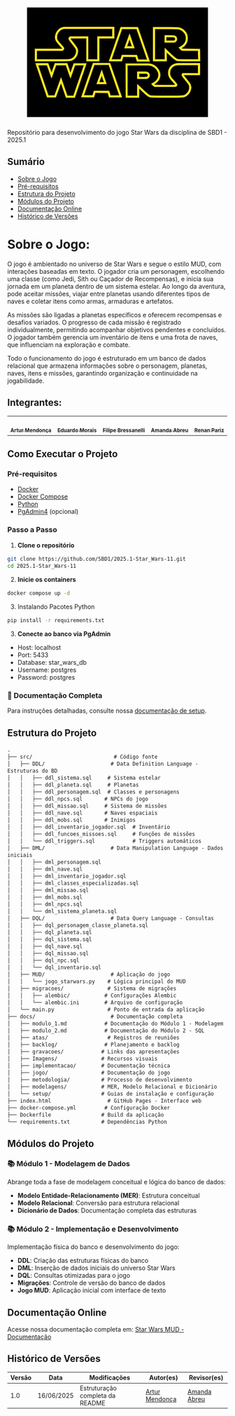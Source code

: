 <h1 align="center">
    <img src="https://github.com/SBD1/2025.1-Star_Wars-11/blob/main/docs/Imagens/StarWarsIcon.png" height="250px"alt="Logo">
</h1>

Repositório para desenvolvimento do jogo Star Wars da disciplina de SBD1 - 2025.1

## Sumário

- [Sobre o Jogo](#sobre-o-jogo)
- [Pré-requisitos](#pré-requisitos)
- [Estrutura do Projeto](#estrutura-do-projeto)
- [Módulos do Projeto](#módulos-do-projeto)
- [Documentação Online](#documentação-online)
- [Histórico de Versões](#histórico-de-versões)


# Sobre o Jogo:

O jogo é ambientado no universo de Star Wars e segue o estilo MUD, com interações baseadas em texto. O jogador cria um personagem, escolhendo uma classe (como Jedi, Sith ou Caçador de Recompensas), e inicia sua jornada em um planeta dentro de um sistema estelar. Ao longo da aventura, pode aceitar missões, viajar entre planetas usando diferentes tipos de naves e coletar itens como armas, armaduras e artefatos.

As missões são ligadas a planetas específicos e oferecem recompensas e desafios variados. O progresso de cada missão é registrado individualmente, permitindo acompanhar objetivos pendentes e concluídos. O jogador também gerencia um inventário de itens e uma frota de naves, que influenciam na exploração e combate.

Todo o funcionamento do jogo é estruturado em um banco de dados relacional que armazena informações sobre o personagem, planetas, naves, itens e missões, garantindo organização e continuidade na jogabilidade.

## Integrantes:

<table>
    <tr>
    <td align="center"><a href="https://github.com/ArtyMend07"><img src="https://avatars.githubusercontent.com/u/121322804?v=4" width="200px;" alt=""/><br/><sub><b>Artur Mendonça</b></sub></a><br/>
    <td align="center"><a href="https://github.com/Edumorais08"><img src="https://avatars.githubusercontent.com/u/139409504?v=4" width="200px;" alt=""/><br /><sub><b>Eduardo Morais</b></sub></a><br />
    <td align="center"><a href="https://github.com/fbressa"><img src="https://avatars.githubusercontent.com/u/123025849?v=4" width="200px;" alt=""/><br /><sub><b>Filipe Bressanelli</b></sub></a><br />
    <td align="center"><a href="https://github.com/Amandaaaaabreu"><img src="https://avatars.githubusercontent.com/u/103958998?v=4" width="200px;" alt=""/><br /><sub><b>Amanda Abreu</b></sub></a><br />
    <td align="center"><a href="https://github.com/renanpariiz"><img src="https://avatars.githubusercontent.com/u/101299192?v=4" width="200px;" alt=""/><br /><sub><b>Renan Pariz</b></sub></a><br />
    </tr>
</table>

## Como Executar o Projeto

### Pré-requisitos

- [Docker](https://www.docker.com/get-started)
- [Docker Compose](https://docs.docker.com/compose/install/)
- [Python](https://www.python.org/)
- [PgAdmin4](https://www.pgadmin.org/download/) (opcional)

### Passo a Passo

1. **Clone o repositório**
```bash
git clone https://github.com/SBD1/2025.1-Star_Wars-11.git
cd 2025.1-Star_Wars-11
```

2. **Inicie os containers**
```bash
docker compose up -d
```

3. Instalando Pacotes Python 

```bash
pip install -r requirements.txt
```

3. **Conecte ao banco via PgAdmin**
- Host: localhost
- Port: 5433
- Database: star_wars_db
- Username: postgres
- Password: postgres

### 📝 Documentação Completa

Para instruções detalhadas, consulte nossa [documentação de setup](docs/setup/setup_projeto.md).

## Estrutura do Projeto
```
.
├── src/                          # Código fonte
│   ├── DDL/                     # Data Definition Language - Estruturas do BD
│   │   ├── ddl_sistema.sql     # Sistema estelar
│   │   ├── ddl_planeta.sql     # Planetas
│   │   ├── ddl_personagem.sql  # Classes e personagens
│   │   ├── ddl_npcs.sql       # NPCs do jogo
│   │   ├── ddl_missao.sql     # Sistema de missões
│   │   ├── ddl_nave.sql       # Naves espaciais
│   │   ├── ddl_mobs.sql       # Inimigos
│   │   ├── ddl_inventario_jogador.sql  # Inventário
│   │   ├── ddl_funcoes_missoes.sql     # Funções de missões
│   │   └── ddl_triggers.sql            # Triggers automáticos
│   ├── DML/                     # Data Manipulation Language - Dados iniciais
│   │   ├── dml_personagem.sql
│   │   ├── dml_nave.sql
│   │   ├── dml_inventario_jogador.sql
│   │   ├── dml_classes_especializadas.sql
│   │   ├── dml_missao.sql
│   │   ├── dml_mobs.sql
│   │   ├── dml_npcs.sql
│   │   └── dml_sistema_planeta.sql
│   ├── DQL/                     # Data Query Language - Consultas
│   │   ├── dql_personagem_classe_planeta.sql
│   │   ├── dql_planeta.sql
│   │   ├── dql_sistema.sql
│   │   ├── dql_nave.sql
│   │   ├── dql_missao.sql
│   │   ├── dql_npc.sql
│   │   └── dql_inventario.sql
│   ├── MUD/                     # Aplicação do jogo
│   │   └── jogo_starwars.py    # Lógica principal do MUD
│   ├── migracoes/              # Sistema de migrações
│   │   ├── alembic/           # Configurações Alembic
│   │   └── alembic.ini        # Arquivo de configuração
│   └── main.py                 # Ponto de entrada da aplicação
├── docs/                        # Documentação completa
│   ├── modulo_1.md            # Documentação do Módulo 1 - Modelagem
│   ├── modulo_2.md            # Documentação do Módulo 2 - SQL
│   ├── atas/                   # Registros de reuniões
│   ├── backlog/               # Planejamento e backlog
│   ├── gravacoes/            # Links das apresentações
│   ├── Imagens/              # Recursos visuais
│   ├── implementacao/        # Documentação técnica
│   ├── jogo/                 # Documentação do jogo
│   ├── metodologia/          # Processo de desenvolvimento
│   ├── modelagens/           # MER, Modelo Relacional e Dicionário
│   └── setup/                # Guias de instalação e configuração
├── index.html                  # GitHub Pages - Interface web
├── docker-compose.yml         # Configuração Docker
├── Dockerfile                # Build da aplicação
└── requirements.txt          # Dependências Python
```

## Módulos do Projeto

### 📚 Módulo 1 - Modelagem de Dados
Abrange toda a fase de modelagem conceitual e lógica do banco de dados:
- **Modelo Entidade-Relacionamento (MER)**: Estrutura conceitual
- **Modelo Relacional**: Conversão para estrutura relacional
- **Dicionário de Dados**: Documentação completa das estruturas

### 📚 Módulo 2 - Implementação e Desenvolvimento
Implementação física do banco e desenvolvimento do jogo:
- **DDL**: Criação das estruturas físicas do banco
- **DML**: Inserção de dados iniciais do universo Star Wars
- **DQL**: Consultas otimizadas para o jogo
- **Migrações**: Controle de versão do banco de dados
- **Jogo MUD**: Aplicação inicial com interface de texto

## Documentação Online

Acesse nossa documentação completa em: [Star Wars MUD - Documentação](https://sbd1.github.io/2025.1-Star_Wars-11/)

## Histórico de Versões

| Versão | Data       | Modificações                      | Autor(es)     | Revisor(es) |
|--------|------------|-----------------------------------|---------------|-------------|
| 1.0    | 16/06/2025 | Estruturação completa da README         | [Artur Mendonça](https://github.com/ArtyMend07) | [Amanda Abreu](https://github.com/Amandaaaaabreu) |